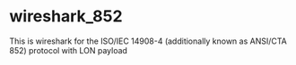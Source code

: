 # wireshark_852
This is wireshark for the ISO/IEC 14908-4 (additionally known as ANSI/CTA 852) protocol with LON payload
